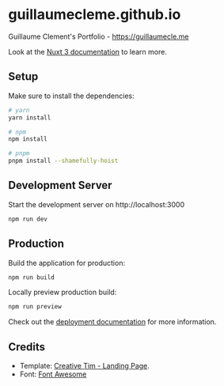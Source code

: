 # guillaumecleme.github.io
Guillaume Clement's Portfolio - https://guillaumecle.me

Look at the [Nuxt 3 documentation](https://nuxt.com/docs/getting-started/introduction) to learn more.

## Setup

Make sure to install the dependencies:

```bash
# yarn
yarn install

# npm
npm install

# pnpm
pnpm install --shamefully-hoist
```

## Development Server

Start the development server on http://localhost:3000

```bash
npm run dev
```

## Production

Build the application for production:

```bash
npm run build
```

Locally preview production build:

```bash
npm run preview
```

Check out the [deployment documentation](https://nuxt.com/docs/getting-started/deployment) for more information.

## Credits

* Template: [Creative Tim - Landing Page](https://www.creative-tim.com/learning-lab/tailwind-starter-kit/landing).
* Font: [Font Awesome](https://fontawesome.com/license )